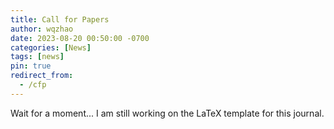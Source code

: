 ```yaml
---
title: Call for Papers
author: wqzhao
date: 2023-08-20 00:50:00 -0700
categories: [News]
tags: [news]
pin: true
redirect_from:
  - /cfp
---
```


Wait for a moment...
I am still working on the LaTeX template for this journal.
